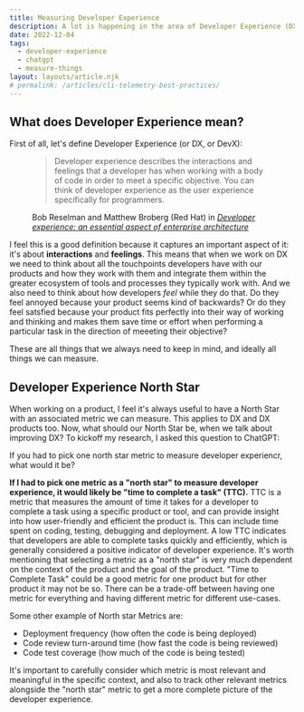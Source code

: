 ```yaml
---
title: Measuring Developer Experience
description: A lot is happening in the area of Developer Experience (DX). A lot of tech companies are set to improve their DX. Startups are being founded on the premise of improving DX. But the first thing to do to improve something is to measure it. And how can we measure something as abstract as Developer Experience? I did some research, discussed it with ChatGPT – because why not – and now I am writing it all down for you.
date: 2022-12-04
tags:
  - developer-experience
  - chatgpt
  - measure-things
layout: layouts/article.njk
# permalink: /articles/cli-telemetry-best-practices/
---
```


## What does Developer Experience mean?

First of all, let's define Developer Experience (or DX, or DevX):

<figure>
  <blockquote class="blockquote">
    <p>Developer experience describes the interactions and feelings that a developer has when working with a body of code in order to meet a specific objective. You can think of developer experience as the user experience specifically for programmers.</p>
  </blockquote>
  <figcaption class="blockquote-footer">
     Bob Reselman and Matthew Broberg (Red Hat) in <cite title="Developer experience: an essential aspect of enterprise architecture"><a href="https://www.redhat.com/architect/developer-experience">Developer experience: an essential aspect of enterprise architecture</a></cite>
  </figcaption>
</figure>

I feel this is a good definition because it captures an important aspect of it: it's about **interactions** and **feelings**. This means that when we work on DX we need to think about all the touchpoints developers have with our products and how they work with them and integrate them within the greater ecosystem of tools and processes they typically work with. And we also need to think about how developers *feel* while they do that. Do they feel annoyed because your product seems kind of backwards? Or do they feel satsfied because your product fits perfectly into their way of working and thinking and makes them save time or effort when performing a particular task in the direction of meeeting their objective?

These are all things that we always need to keep in mind, and ideally all things we can measure.

## Developer Experience North Star

When working on a product, I feel it's always useful to have a North Star with an associated metric we can measure. This applies to DX and DX products too. Now, what should our North Star be, when we talk about improving DX? To kickoff my research, I asked this question to ChatGPT:

<div class="card mb-3">
<div class="card-body font-monospace">

  <p>
    <i class="fa-solid fa-user"></i>
    If you had to pick one north star metric to measure developer experiencr, what would it be?
  </p>

  <p>
    <i class="fa-solid fa-robot"></i>
    <strong>If I had to pick one metric as a "north star" to measure developer experience, it would likely be "time to complete a task" (TTC).</strong>
  TTC is a metric that measures the amount of time it takes for a developer to complete a task using a specific product or tool, and can provide insight into how user-friendly and efficient the product is. This can include time spent on coding, testing, debugging and deployment. A low TTC indicates that developers are able to complete tasks quickly and efficiently, which is generally considered a positive indicator of developer experience.
  It's worth mentioning that selecting a metric as a "north star" is very much dependent on the context of the product and the goal of the product. "Time to Complete Task" could be a good metric for one product but for other product it may not be so. There can be a trade-off between having one metric for everything and having different metric for different use-cases.
  </p>
  <p>
    Some other example of North star Metrics are:
  </p>
  <ul>
    <li>Deployment frequency (how often the code is being deployed)</li>
    <li>Code review turn-around time (how fast the code is being reviewed)</li>
    <li>Code test coverage (how much of the code is being tested)</li>
  </ul>
  <p>
    It's important to carefully consider which metric is most relevant and meaningful in the specific context, and also to track other relevant metrics alongside the "north star" metric to get a more complete picture of the developer experience.
  </p>
</div>
</div>